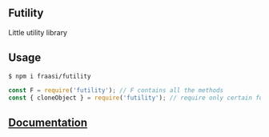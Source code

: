 ## Futility
Little utility library

## Usage

`$ npm i fraasi/futility`  

```javascript
const F = require('futility'); // F contains all the methods
const { cloneObject } = require('futility'); // require only certain function(s)
```  

## [Documentation](https://fraasi.github.io/futility/)
